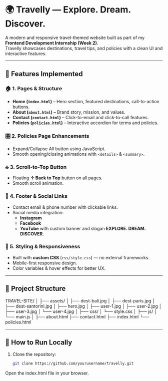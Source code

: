 # 🌍 Travelly — Explore. Dream. Discover.

A modern and responsive travel-themed website built as part of my **Frontend Development Internship (Week 2)**.  
Travelly showcases destinations, travel tips, and policies with a clean UI and interactive features.

---

## 📌 Features Implemented

### 🏠 1. Pages & Structure
- **Home (`index.html`)** – Hero section, featured destinations, call-to-action buttons.
- **About (`about.html`)** – Brand story, mission, and values.
- **Contact (`contact.html`)** – Click-to-email and click-to-call features.
- **Policies (`policies.html`)** – Interactive accordion for terms and policies.

### 🎛 2. Policies Page Enhancements
- Expand/Collapse All button using JavaScript.
- Smooth opening/closing animations with `<details>` & `<summary>`.

### 🔝 3. Scroll-to-Top Button
- Floating **↑ Back to Top** button on all pages.
- Smooth scroll animation.

### 🔗 4. Footer & Social Links
- Contact email & phone number with clickable links.
- Social media integration:
  - **Instagram**
  - **Facebook**
  - **YouTube** with custom banner and slogan **EXPLORE. DREAM. DISCOVER.**

### 🎨 5. Styling & Responsiveness
- Built with **custom CSS** (`css/style.css`) — no external frameworks.
- Mobile-first responsive design.
- Color variables & hover effects for better UX.

---

## 📂 Project Structure
TRAVEL-SITE/
│
├── assets/
│ ├── dest-bali.jpg
│ ├── dest-paris.jpg
│ ├── dest-santorini.jpg
│ ├── hero.jpg
│ ├── user-1.jpg
│ ├── user-2.jpg
│ ├── user-3.jpg
│ └── user-4.jpg
│
├── css/
│ └── style.css
│
├── js/
│ └── main.js
│
├── about.html
├── contact.html
├── index.html
└── policies.html



---

## 🚀 How to Run Locally
1. Clone the repository:
   ```bash
   git clone https://github.com/yourusername/travelly.git
Open the index.html file in your browser.

